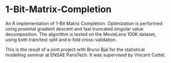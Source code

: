 # 1-Bit-Matrix-Completion
An R implementation of 1-Bit Matrix Completion. Optimization is performed using proximal gradient descent and fast truncated singular value decomposition. The algorithm is tested on the MovieLens 100K dataset, using both train/test split and k-fold cross-validation.

This is the result of a joint project with Bruno Bjaï for the statistical modelling seminar at ENSAE ParisTech. It was supervised by Vincent Cottet.
